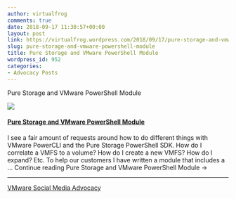```yaml
---
author: virtualfrog
comments: true
date: 2018-09-17 11:30:57+00:00
layout: post
link: https://virtualfrog.wordpress.com/2018/09/17/pure-storage-and-vmware-powershell-module/
slug: pure-storage-and-vmware-powershell-module
title: Pure Storage and VMware PowerShell Module
wordpress_id: 952
categories:
- Advocacy Posts
---
```


Pure Storage and VMware PowerShell Module

[![](https://d3utlhu53nfcwz.cloudfront.net/171901/cdnImage/article/053365ba-131b-4970-91bb-bc729041d595/?size=Box320)](http://bit.ly/2xqwiLp)

#### [Pure Storage and VMware PowerShell Module](http://bit.ly/2xqwiLp)

I see a fair amount of requests around how to do different things with VMware PowerCLI and the Pure Storage PowerShell SDK. How do I correlate a VMFS to a volume? How do I create a new VMFS? How do I expand? Etc. To help our customers I have written a module that includes a … Continue reading Pure Storage and VMware PowerShell Module →

* * *

[VMware Social Media Advocacy](http://advocacy.vmware.com)
